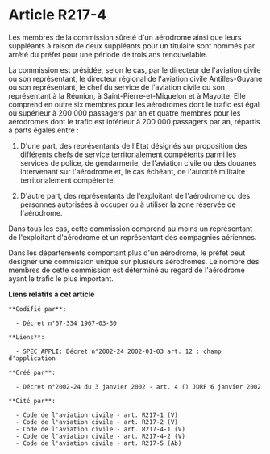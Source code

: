 # Article R217-4

Les membres de la commission sûreté d'un aérodrome ainsi que leurs suppléants à raison de deux suppléants pour un titulaire
sont nommés par arrêté du préfet pour une période de trois ans renouvelable.

La commission est présidée, selon le cas, par le directeur de l'aviation civile ou son représentant, le directeur régional de
l'aviation civile Antilles-Guyane ou son représentant, le chef du service de l'aviation civile ou son représentant à la
Réunion, à Saint-Pierre-et-Miquelon et à Mayotte. Elle comprend en outre six membres pour les aérodromes dont le trafic est
égal ou supérieur à 200 000 passagers par an et quatre membres pour les aérodromes dont le trafic est inférieur à 200 000
passagers par an, répartis à parts égales entre :

1. D'une part, des représentants de l'Etat désignés sur proposition des différents chefs de service territorialement
compétents parmi les services de police, de gendarmerie, de l'aviation civile ou des douanes intervenant sur l'aérodrome et,
le cas échéant, de l'autorité militaire territorialement compétente.

2. D'autre part, des représentants de l'exploitant de l'aérodrome ou des personnes autorisées à occuper ou à utiliser la zone
réservée de l'aérodrome.

Dans tous les cas, cette commission comprend au moins un représentant de l'exploitant d'aérodrome et un représentant des
compagnies aériennes.

Dans les départements comportant plus d'un aérodrome, le préfet peut désigner une commission unique sur plusieurs aérodromes.
Le nombre des membres de cette commission est déterminé au regard de l'aérodrome ayant le trafic le plus important.

**Liens relatifs à cet article**

	**Codifié par**:

	  - Décret n°67-334 1967-03-30

	**Liens**:

	  - SPEC_APPLI: Décret n°2002-24 2002-01-03 art. 12 : champ d'application

	**Créé par**:

	  - Décret n°2002-24 du 3 janvier 2002 - art. 4 () JORF 6 janvier 2002

	**Cité par**:

	  - Code de l'aviation civile - art. R217-1 (V)
	  - Code de l'aviation civile - art. R217-2 (V)
	  - Code de l'aviation civile - art. R217-4-1 (V)
	  - Code de l'aviation civile - art. R217-4-2 (V)
	  - Code de l'aviation civile - art. R217-5 (Ab)
